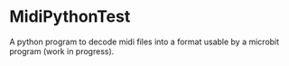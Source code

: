 # MidiPythonTest
A python program to decode midi files into a format usable by a microbit program (work in progress).
